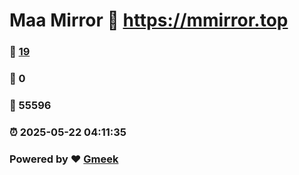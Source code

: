 # Maa Mirror :link: https://mmirror.top 
### :page_facing_up: [19](https://mmirror.top/tag.html) 
### :speech_balloon: 0 
### :hibiscus: 55596 
### :alarm_clock: 2025-05-22 04:11:35 
### Powered by :heart: [Gmeek](https://github.com/Meekdai/Gmeek)
